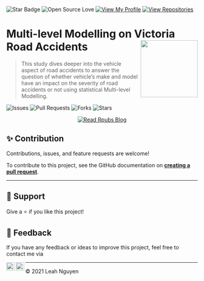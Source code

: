 ![Star Badge](https://img.shields.io/static/v1?label=%F0%9F%8C%9F&message=If%20Useful&style=style=flat&color=BC4E99)
![Open Source Love](https://badges.frapsoft.com/os/v1/open-source.svg?v=103)
[![View My Profile](https://img.shields.io/badge/View-My_Profile-green?logo=GitHub)](https://github.com/ndleah)
[![View Repositories](https://img.shields.io/badge/View-My_Repositories-blue?logo=GitHub)](https://github.com/ndleah?tab=repositories)


# Multi-level Modelling on Victoria Road Accidents <img src="https://cdn.dribbble.com/users/359847/screenshots/2667230/pixel_car.gif" align="right" width="150"/>

 > This study dives deeper into the vehicle aspect of road accidents to answer the question of whether vehicle’s make and model have an impact on the severity of road accidents or not using statistical Multi-level Modelling. 

![Issues](https://img.shields.io/github/issues/ndleah/MLM-Victoria-Road-Accidents?style=social&logo=github)
![Pull Requests](https://img.shields.io/github/issues-pr/ndleah/MLM-Victoria-Road-Accidents?style=social&logo=github)
![Forks](https://img.shields.io/github/forks/ndleah/MLM-Victoria-Road-Accidents?style=social&logo=github)
![Stars](https://img.shields.io/github/stars/ndleah/MLM-Victoria-Road-Accidents?style=social&logo=github)


<center>

[![Read Rpubs Blog](https://img.shields.io/badge/READ-RPUBS_BLOG_-971901?style=for-the-badge&logo=R)](https://rpubs.com/ndleah/mlm-car-accident-vic)

</center>

## ✨ Contribution

Contributions, issues, and feature requests are welcome!

To contribute to this project, see the GitHub documentation on **[creating a pull request](https://help.github.com/en/github/collaborating-with-issues-and-pull-requests/creating-a-pull-request)**.

---

## 👏 Support

Give a ⭐️ if you like this project!

## 📝 Feedback

If you have any feedback or ideas to improve this project, feel free to contact me via

<a href="https://www.linkedin.com/in/ndleah/">
  <img align="left" alt="Leah's LinkdedIn" width="22px" src="https://cdn.jsdelivr.net/npm/simple-icons@v3/icons/linkedin.svg" />

</a>
<a href="https://github.com/ndleah">
  <img align="left" alt="Leah's Github" width="22px" src="https://cdn.jsdelivr.net/npm/simple-icons@v3/icons/github.svg" />
</a>

___________________________________

<p>&copy; 2021 Leah Nguyen</p>
